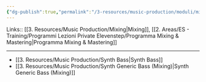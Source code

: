 ```yaml
---
{"dg-publish":true,"permalink":"/3-resources/music-production/moduli/mixing-basses-modulo/"}
---
```


Links:: [[3. Resources/Music Production/Mixing\|Mixing]], [[2. Areas/ES - Training/Programmi Lezioni Private Elevenstep/Programma Mixing & Mastering\|Programma Mixing & Mastering]]

---

- [[3. Resources/Music Production/Synth Bass\|Synth Bass]]
- [[3. Resources/Music Production/Synth Generic Bass (Mixing)\|Synth Generic Bass (Mixing)]]

